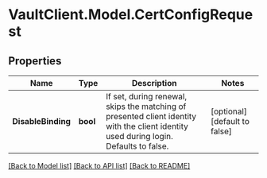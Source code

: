 # VaultClient.Model.CertConfigRequest

## Properties

Name | Type | Description | Notes
------------ | ------------- | ------------- | -------------
**DisableBinding** | **bool** | If set, during renewal, skips the matching of presented client identity with the client identity used during login. Defaults to false. | [optional] [default to false]

[[Back to Model list]](../README.md#documentation-for-models) [[Back to API list]](../README.md#documentation-for-api-endpoints) [[Back to README]](../README.md)

